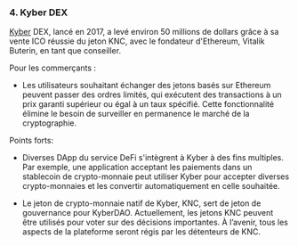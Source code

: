 ### 4. Kyber DEX

[Kyber](https://kyberswap.com/) DEX, lancé en 2017, a levé environ 50 millions de dollars grâce à sa vente ICO réussie du jeton KNC, avec le fondateur d'Ethereum, Vitalik Buterin, en tant que conseiller.

Pour les commerçants :

- Les utilisateurs souhaitant échanger des jetons basés sur Ethereum peuvent passer des ordres limités, qui exécutent des transactions à un prix garanti supérieur ou égal à un taux spécifié. Cette fonctionnalité élimine le besoin de surveiller en permanence le marché de la cryptographie.

Points forts:

- Diverses DApp du service DeFi s'intègrent à Kyber à des fins multiples. Par exemple, une application acceptant les paiements dans un stablecoin de crypto-monnaie peut utiliser Kyber pour accepter diverses crypto-monnaies et les convertir automatiquement en celle souhaitée.

- Le jeton de crypto-monnaie natif de Kyber, KNC, sert de jeton de gouvernance pour KyberDAO. Actuellement, les jetons KNC peuvent être utilisés pour voter sur des décisions importantes. À l’avenir, tous les aspects de la plateforme seront régis par les détenteurs de KNC.